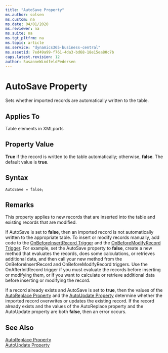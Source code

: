 ```yaml
---
title: "AutoSave Property"
ms.author: solsen
ms.custom: na
ms.date: 04/01/2020
ms.reviewer: na
ms.suite: na
ms.tgt_pltfrm: na
ms.topic: article
ms.service: "dynamics365-business-central"
ms.assetid: 7ed49a99-f761-4da3-bd68-18e15ea80c7b
caps.latest.revision: 12
author: SusanneWindfeldPedersen
---
```


# AutoSave Property
Sets whether imported records are automatically written to the table.  
  
## Applies To  
 Table elements in XMLports  
  
## Property Value  
 **True** if the record is written to the table automatically; otherwise, **false**. The default value is **true**.  

## Syntax
```
AutoSave = false;
```

## Remarks  
This property applies to new records that are inserted into the table and existing records that are modified.  
  
If AutoSave is set to **false**, then an imported record is not automatically written to the appropriate table. To insert or modify records manually, add code to the [OnBeforeInsertRecord Trigger](../triggers/devenv-onbeforeinsertrecord-trigger.md) and the [OnBeforeModifyRecord Trigger](../triggers/devenv-onbeforemodifyrecord-trigger.md). For example, set the AutoSave property to **false**, create a new method that evaluates the records, does some calculations, or retrieves additional data, and then call your new method from the OnBeforeInsertRecord and OnBeforeModifyRecord triggers. Use the OnAfterInitRecord trigger if you must evaluate the records before inserting or modifying them, or if you want to calculate or retrieve additional data before inserting or modifying the record.  
  
If a record already exists and AutoSave is set to **true**, then the values of the [AutoReplace Property](devenv-autoreplace-property.md) and the [AutoUpdate Property](devenv-autoupdate-property.md) determine whether the imported record overwrites or updates the existing record. If the record already exists and the values of the AutoReplace property and the AutoUpdate property are both **false**, then an error occurs.  
  
## See Also  
[AutoReplace Property](devenv-autoreplace-property.md)   
[AutoUpdate Property](devenv-autoupdate-property.md)